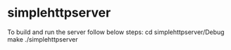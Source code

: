 # simplehttpserver
To build and run the server follow below steps:
  cd simplehttpserver/Debug
  make
  ./simplehttpserver
  
